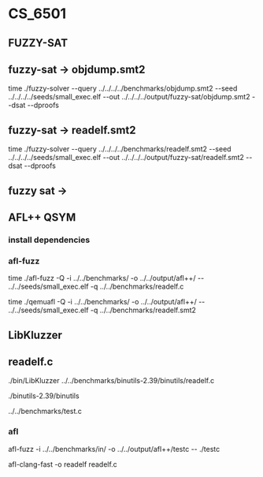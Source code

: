 # CS_6501
## FUZZY-SAT

## fuzzy-sat -> objdump.smt2
time ./fuzzy-solver --query ../../../../benchmarks/objdump.smt2 --seed ../../../../seeds/small_exec.elf --out ../../../../output/fuzzy-sat/objdump.smt2 --dsat --dproofs

## fuzzy-sat -> readelf.smt2
time ./fuzzy-solver --query ../../../../benchmarks/readelf.smt2 --seed ../../../../seeds/small_exec.elf --out ../../../../output/fuzzy-sat/readelf.smt2 --dsat --dproofs

## fuzzy sat ->

## AFL++ QSYM 
### install dependencies


### afl-fuzz
time ./afl-fuzz -Q -i ../../benchmarks/ -o ../../output/afl++/ -- ../../seeds/small_exec.elf -q ../../benchmarks/readelf.c

time ./qemuafl -Q -i ../../benchmarks/ -o ../../output/afl++/ -- ../../seeds/small_exec.elf -q ../../benchmarks/readelf.smt2

## LibKluzzer
## readelf.c

./bin/LibKluzzer ../../benchmarks/binutils-2.39/binutils/readelf.c

./binutils-2.39/binutils

../../benchmarks/test.c

### afl
afl-fuzz -i ../../benchmarks/in/ -o ../../output/afl++/testc -- ./testc

afl-clang-fast -o readelf readelf.c
